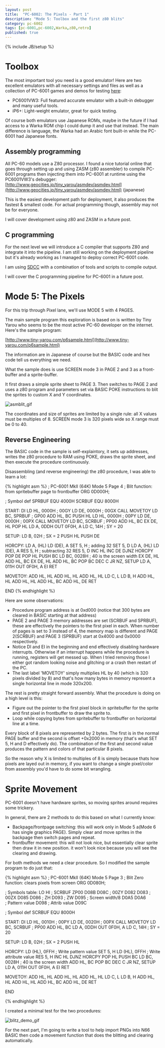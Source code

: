 ```yaml
---
layout: post
title:  "PC-6002: The Pixels - Part 1"
description: "Mode 5: Toolbox and the first z80 blits"
category: pc-6002
tags: [pc-6001,pc-6002,Warka,z80,retro]
published: true
---
```


{% include JB/setup %}

[asmblit_gif]: {{site.baseurl}}assets/photos/pc6002/asmblit.gif
[blitz_demo_gif]: {{site.baseurl}}assets/photos/pc6002/blitz_demo.gif

# Toolbox

The most important tool you need is a good emulator! Here are two excellent emulators with all necessary settings and files as well as a collection of PC-6001 games and demos for testing [here](https://mega.nz/#!yugQDCqY!KZSDhtveWfBtMtP8Qx8s-GudQO7hdkIxOciNmjjuX7c):

- PC6001VW3: Full featured accurate emulator with a built-in debugger and many useful tools.
- iP6+: Light-weight emulator, great for quick testing.

Of course both emulators use Japanese ROMs, maybe in the future if I had access to a Warka ROM chip I could dump it and use that instead. The main difference is language, the Warka had an Arabic font built-in while the PC-6001 had Japanese fonts.

## Assembly programming

All PC-60 models use a Z80 processor. I found a nice tutorial online that goes through setting up and using ZASM (z80 assembler) to compile PC-6001 programs then injecting them into PC-6001 at runtime using the PC6001VW3's debugger: [http://www.geocities.jp/tiny_yarou/asmdev/asmdev.html](http://www.geocities.jp/tiny_yarou/asmdev/asmdev.html) (japanese)

This is the easiest development path for deployment, it also produces the fastest & smallest code. For actual programming though, assembly may not be for everyone.

I will cover development using z80 and ZASM in a future post.

## C programming

For the next level we will introduce a C compiler that supports Z80 and integrate it into the pipeline. I am still working on the deployment pipeline but it's already working as I managed to deploy correct PC-6001 code.

I am using [SDCC](http://sdcc.sourceforge.net/) with a combination of tools and scripts to compile output.

I will cover the C programming pipeline for PC-6001 in a future post.

# Mode 5: The Pixels

For this trip through Pixel lane, we'll use MODE 5 with 4 PAGES.

The main sample program this exploration is based on is written by Tiny Yarou who seems to be the most active PC-60 developer on the internet. Here's the sample program:

[http://www.tiny-yarou.com/p6sample.html](http://www.tiny-yarou.com/p6sample.html)

The information are in Japanese of course but the BASIC code and hex code tell us everything we need.

What the sample does is use SCREEN mode 3 in PAGE 2 and 3 as a front-buffer and a sprite-buffer.

It first draws a simple sprite sheet to PAGE 3. Then switches to PAGE 2 and uses a z80 program and parameters set via BASIC POKE instructions to blit the sprites to custom X and Y coordinates.

![asmblit_gif]

The coordinates and size of sprites are limited by a single rule: all X values must be multiples of 8. SCREEN mode 3 is 320 pixels wide so X range must be 0 to 40.

## Reverse Engineering

The BASIC code in the sample is self-explaintory, it sets up addresses, writes the z80 procedure to RAM using POKE, draws the sprite sheet, and then execute the procedure continuously.

Disassembling (and reverse engineering) the z80 procedure, I was able to learn a lot: 

{% highlight asm %}
; PC-6001 MkII (64K) Mode 5 Page 4
; Blit function: from spritebuffer page to frontbuffer
ORG 0D000H;

; Symbol def 
SPRBUF EQU 4000H
SCRBUF EQU 8000H

START:
	DI
	LD HL, 0000H	; 00GY
	LD DE, 0000H	; 00GX
	CALL MOVETOY
	LD BC, SPRBUF	; GP00
	ADD HL, BC
	PUSH HL
	LD HL, 0000H	; 00PY
	LD DE, 0000H	; 00PX
	CALL MOVETOY
	LD BC, SCRBUF	; PP00
	ADD HL, BC
	EX DE, HL
	POP HL
	LD A, 0DDH
	OUT 0F0H, A
	LD C, 14H		; SY = 20

SETUP:
	LD B, 02H		; SX = 2
	PUSH HL
	PUSH DE
	
HORCPY:
	LD A, (HL)
	LD (DE), A
	SET 5, H		; adding 32
	SET 5, D
	LD A, (HL)
	LD (DE), A
	RES 5, H		; subtracting 32
	RES 5, D
	INC HL
	INC DE
	DJNZ HORCPY
	POP DE
	POP HL
	PUSH BC
	LD BC, 0028H	; 40 is the screen width
	EX DE, HL
	ADD HL, BC
	EX DE, HL
	ADD HL, BC
	POP BC
	DEC C
	JR NZ, SETUP
	LD A, 011H
	OUT 0F0H, A
	EI
	RET
	
MOVETOY:
	ADD HL, HL
	ADD HL, HL
	ADD HL, HL
	LD C, L
	LD B, H
	ADD HL, HL
	ADD HL, HL
	ADD HL, BC
	ADD HL, DE
	RET
	
END
{% endhighlight %}

Here are some observations:

- Procedure program address is at 0xd000 (notice that 300 bytes are cleared in BASIC starting at that address)
- PAGE 2 and PAGE 3 memory addresses are set (SCRBUF and SPRBUF), these are effectively the pointers to the first pixel in each. When number of pages is set to 3 instead of 4, the memory map is different and PAGE 2(SCRBUF) and PAGE 3 (SPRBUF) start at 0x4000 and 0x0000 respectively.
- Notice DI and EI in the beginning and end effectively disabling hardware interrupts. Otherwise if an interrupt happens while the procedure is running, registers will get messed up. When I tried removing those I either got random looking noise and glitching or a crash then restart of the PC.
- The last label 'MOVETOY' simply multiplies HL by 40 (which is 320 pixels divided by 8) and that's how many bytes in memory represent a single horizontal line in mode 320x200.

The rest is pretty straight forward assembly. What the procedure is doing on a high level is this:

- Figure out the pointer to the first pixel block in spritebuffer for the sprite and first pixel in frontbuffer to draw the sprite to.
- Loop while copying bytes from spritebuffer to frontbuffer on horizontal line at a time.


Every block of 8 pixels are represented by 2 bytes. The first is in the normal PAGE buffer and the second is offset +0x2000 in memory (that's what SET 5, H and D effectively do). The combination of the first and second value produces the pattern and colors of that particular 8 pixels.

So the reason why X is limited to multiples of 8 is simply because thats how pixels are layed out in memory, if you want to change a single pixel/color from assembly you'd have to do some bit wrangling.

# Sprite Movement

PC-6001 doesn't have hardware sprites, so moving sprites around requires some trickery.

In general, there are 2 methods to do this based on what I currently know:

- Backpage/frontpage switching: this will work only in Mode 5 a(Mode 6 has single graphics PAGE). Simply clear and move sprites in the backpage then switch pages and repeat.
- frontbuffer movement: this will not look nice, but essentially clear sprite then draw it in new position. it won't look nice because you will see the clearing and drawing.

For both methods we need a clear procedure. So I modified the sample program to do just that:

{% highlight asm %}
; PC-6001 MkII (64K) Mode 5 Page 3
; Blit Zero function: clears pixels from screen
ORG 0D080H;

; Symbols table:	LO	 HI
; SCRBUF ZP00		D08B D08C
; 00ZY				D082 D083
; 00ZX				D085 D086
; ZH				D093
; ZW				D095
; Screen width/8	D0A5 D0A6				
; Pattern value		D098
; Attrib value		D09C

; Symbol def 
SCRBUF EQU 8000H

START:
	DI
	LD HL, 0010H	; 00PY
	LD DE, 0020H	; 00PX
	CALL MOVETOY
	LD BC, SCRBUF	; PP00
	ADD HL, BC
	LD A, 0DDH
	OUT 0F0H, A
	LD C, 14H		; SY = 20

SETUP:
	LD B, 02H		; SX = 2
	PUSH HL
	
HORCPY:
	LD (HL), 0FFH	; Write pattern value
	SET 5, H
	LD (HL), 0FFH	; Write attribute value
	RES 5, H
	INC HL
	DJNZ HORCPY
	POP HL
	PUSH BC
	LD BC, 0028H	; 40 is the screen width
	ADD HL, BC
	POP BC
	DEC C
	JR NZ, SETUP
	LD A, 011H
	OUT 0F0H, A
	EI
	RET
	
MOVETOY:
	ADD HL, HL
	ADD HL, HL
	ADD HL, HL
	LD C, L
	LD B, H
	ADD HL, HL
	ADD HL, HL
	ADD HL, BC
	ADD HL, DE
	RET
	
END

{% endhighlight %}

I created a minimal test for the two procedures:

![blitz_demo_gif]

For the next part, I'm going to write a tool to help import PNGs into N66 BASIC then code a movement function that does the blitting and clearing automatically.
